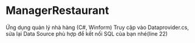 # ManagerRestaurant
 Ứng dụng quản lý nhà hàng (C#, Winform)
Truy cập vào Dataprovider.cs, sửa lại Data Source phù hợp để kết nối SQL của bạn nhé(line 22)
